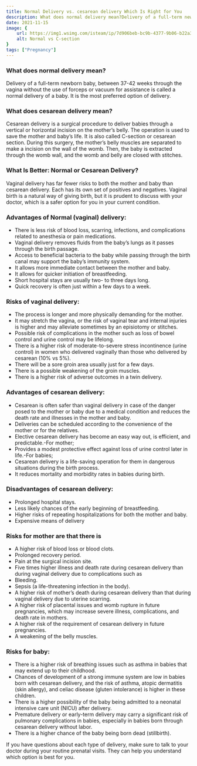 ```yaml
---
title: Normal Delivery vs. cesarean delivery Which Is Right for You
description: What does normal delivery mean?Delivery of a full-term newborn baby, between 37-42 weeks through the vagina without the use of forceps or vacuum for assistance is called a normal delivery of a baby. It is the most...
date: 2021-11-15
image: {
    url: https://img1.wsimg.com/isteam/ip/7d906beb-bc9b-4377-9b06-b22a3566899c/images.jpeg-29.jpg/:/cr=t:0%25,l:0%25,w:100%25,h:100%25/rs=w:1280 ,
    alt: Normal vs C-section
}
tags: ["Pregnancy"]
---
```

### What does normal delivery mean?
Delivery of a full-term newborn baby, between 37-42 weeks through the vagina without the use of forceps or vacuum for assistance is called a normal delivery of a baby. It is the most preferred option of delivery.


### What does cesarean delivery mean?
Cesarean delivery is a surgical procedure to deliver babies through a
vertical or horizontal  incision on the mother’s belly. The operation is used to save the mother and baby’s life. It is also called C-section or cesarean section.
During this surgery, the mother’s belly muscles are separated to make a incision on the wall of the womb. Then, the baby is extracted through the womb wall, and the womb and belly are closed with stitches.


### What Is Better: Normal or Cesarean Delivery?
Vaginal delivery has far fewer risks to both the mother and baby than cesarean delivery. Each has its own set of positives and negatives. Vaginal birth is a natural way of giving birth, but it is prudent to discuss with your doctor, which is a safer option for you in your current condition. 

### Advantages of Normal (vaginal) delivery:

- There is less risk of blood loss, scarring, infections, and complications related to anesthesia or pain medications.
- Vaginal delivery removes fluids from the baby’s lungs as it passes through the birth passage.
- Access to beneficial bacteria to the baby while passing through the birth canal may support the baby’s immunity system.
- It allows more immediate contact between the mother and baby.
- It allows for quicker initiation of breastfeeding.
- Short hospital stays are usually two- to three days long.
- Quick recovery is often just within a few days to a week.

### Risks of vaginal delivery:

- The process is longer and more physically demanding for the mother.
- It may stretch the vagina, or the risk of vaginal tear and internal injuries is higher and may alleviate sometimes by an episiotomy or stitches.
- Possible risk of complications in the mother such as loss of bowel control and urine control may be lifelong.
- There is a higher risk of moderate-to-severe stress incontinence (urine control) in women who delivered vaginally than those who delivered by cesarean (10% vs 5%).
- There will be a sore groin area usually just for a few days.
- There is a possible weakening of the groin muscles.
- There is a higher risk of adverse outcomes in a twin delivery.

### Advantages of cesarean delivery:

- Cesarean is often safer than vaginal delivery in case of the danger posed to the mother or baby due to a medical condition and reduces the death rate and illnesses in the mother and baby.
- Deliveries can be scheduled according to the convenience of the mother or for the relatives.
- Elective cesarean delivery has become an easy way out, is efficient, and predictable.-For mother;
- Provides a modest protective effect against loss of urine control later in life.-For babies;
- Cesarean delivery is a life-saving operation for them in dangerous situations during the birth process.
- It reduces mortality and morbidity rates in babies during birth.

### Disadvantages of cesarean delivery:

- Prolonged hospital stays.
- Less likely chances of the early beginning of breastfeeding.
- Higher risks of repeating hospitalizations for both the mother and baby.
- Expensive means of delivery

### Risks for mother are that there is

- A higher risk of blood loss or blood clots.
- Prolonged recovery period.
- Pain at the surgical incision site.
- Five times higher illness and death rate during cesarean delivery than during vaginal delivery due to complications such as
- Bleeding.
- Sepsis (a life-threatening infection in the body).
- A higher risk of mother’s death during cesarean delivery than that during vaginal delivery due to uterine scarring.
- A higher risk of placental issues and womb rupture in future pregnancies, which may increase severe illness, complications, and death rate in mothers.
- A higher risk of the requirement of cesarean delivery in future pregnancies.
- A weakening of the belly muscles.

### Risks for baby:

- There is a higher risk of breathing issues such as asthma in babies that may extend up to their childhood.
- Chances of development of a strong immune system are low in babies born with cesarean delivery, and the risk of asthma, atopic dermatitis (skin allergy), and celiac disease (gluten intolerance) is higher in these children.
- There is a higher possibility of the baby being admitted to a neonatal intensive care unit (NICU) after delivery.
- Premature delivery or early-term delivery may carry a significant risk of pulmonary complications in babies, especially in babies born through cesarean delivery without labor.
- There is a higher chance of the baby being born dead (stillbirth).


If you have questions about each type of delivery, make sure to talk to your doctor during your routine prenatal visits. They can help you understand which option is best for you.